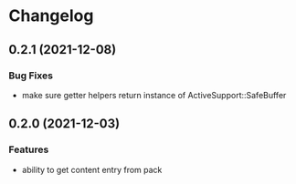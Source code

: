 # Changelog

## 0.2.1 (2021-12-08)

### Bug Fixes

* make sure getter helpers return instance of ActiveSupport::SafeBuffer

## 0.2.0 (2021-12-03)

### Features

* ability to get content entry from pack
